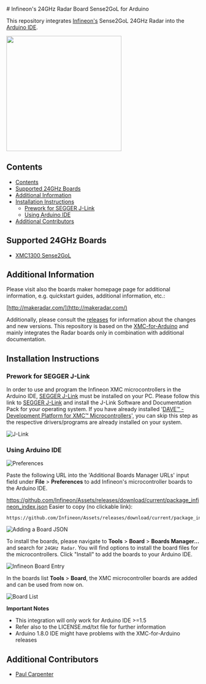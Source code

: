 
﻿# Infineon's 24GHz Radar Board Sense2GoL for Arduino


This repository integrates [Infineon's](https://www.infineon.com/) Sense2GoL 24GHz Radar into the [Arduino IDE](https://www.arduino.cc/en/main/software).

<img src="https://www.infineon.com/export/sites/default/media/products/Small_Signal_Discretes/sense2goL-Board.JPG_1308556468.jpg" width="300" />

## Contents
- [Contents](#contents)
- [Supported 24GHz Boards](#supported-24ghz-boards)
- [Additional Information](#additional-information)
- [Installation Instructions](#installation-instructions)
    - [Prework for SEGGER J-Link](#prework-for-segger-j-link)
    - [Using Arduino IDE](#using-arduino-ide)
- [Additional Contributors](#additional-contributors)

## Supported 24GHz Boards

* [XMC1300 Sense2GoL](https://www.infineon.com/cms/de/product/evaluation-boards/demo-sense2gol/)

## Additional Information

Please visit also the boards maker homepage page for additional information, e.g. quickstart guides, additional information, etc.:

[http://makeradar.com/](http://makeradar.com/)

Additionally, please consult the [releases](https://github.com/Infineon/24GHz-Radar-for-Arduino/releases) for information about the changes and new versions.
This repository is based on the [XMC-for-Arduino](https://github.com/Infineon/XMC-for-Arduino) and mainly integrates the Radar boards only in combination with additional documentation.

## Installation Instructions

### Prework for SEGGER J-Link

In order to use and program the Infineon XMC microcontrollers in the Arduino IDE, [SEGGER J-Link](https://www.segger.com/downloads/jlink) must be installed on your PC. Please follow this link to [SEGGER J-Link](https://www.segger.com/downloads/jlink) and install the J-Link Software and Documentation Pack for your operating system.
If you have already installed '[DAVE™ - Development Platform for XMC™ Microcontrollers](https://www.infineon.com/cms/de/product/microcontroller/32-bit-industrial-microcontroller-based-on-arm-registered-cortex-registered-m/dave-version-4-free-development-platform-for-code-generation/channel.html?channel=db3a30433580b37101359f8ee6963814)', you can skip this step as the respective drivers/programs are already installed on your system.

![J-Link](https://raw.githubusercontent.com/infineon/assets/master/Pictures/J-Link_Packages.png)

### Using Arduino IDE

![Preferences](https://raw.githubusercontent.com/infineon/assets/master/Pictures/Preferences.png)

Paste the following URL into the 'Additional Boards Manager URLs' input field under **File** > **Preferences** to add Infineon's microcontroller boards to the Arduino IDE.

https://github.com/Infineon/Assets/releases/download/current/package_infineon_index.json
Easier to copy (no clickable link):

```
https://github.com/Infineon/Assets/releases/download/current/package_infineon_index.json

```

![Adding a Board JSON](https://raw.githubusercontent.com/infineon/assets/master/Pictures/Preferences_JSON.png)

To install the boards, please navigate to **Tools** > **Board** > **Boards Manager...** and search for `24GHz Radar`. You will find options to install the board files for the microcontrollers. Click "Install" to add the boards to your Arduino IDE.

![Infineon Board Entry](https://raw.githubusercontent.com/infineon/assets/master/Pictures/Boards_Manager_Entry.png)

In the boards list **Tools** > **Board**, the XMC microcontroller boards are added and can be used from now on.


![Board List](https://raw.githubusercontent.com/infineon/assets/master/Pictures/selectBoardArduinoIDE.PNG)


**Important Notes**

* This integration will only work for Arduino IDE >=1.5
* Refer also to the LICENSE.md/txt file for further information
* Arduino 1.8.0 IDE might have problems with the XMC-for-Arduino releases

## Additional Contributors

* [Paul Carpenter](https://github.com/techpaul)
